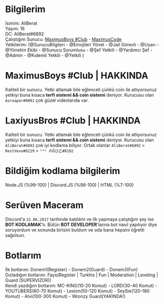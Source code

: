 # Bilgilerim
İsimim: AliBerat                                                                                                                                                                    
Yaşım: 16                                                                                                                                                                
DC: AliBerat#6892                                                                                                                                                                    
Çalıştığım Sunucu: [MaximusBoys #Club](https://discord.gg/m2Ms6WtGVD) - [MaximusCode](https://maximuscode.xyz/)                                                                                                                                                                    
Yetkilerim: (@SunucuBilgileri - @Emojileri Yönet - @Jail Görevli - @Uyarı - @Yönetim Ekibi - @Sunucu Sorumlusu -  @Şef Yetkili - @Yardımcı Şef - @Admin - @Kıdemli Yetkili - @Yetkili )

# MaximusBoys #Club | HAKKINDA

Kaliteli bir sunucu. Yetki atlamak bile eğlenceli çünkü coin ile atlıyorsunuz yetkiyi buna kısaca **terfi sistemi && coin sistemi** deniyor. Kurucusu olan `Asreaper#0001`
çok güzel videolarıda var.

# LaxiyusBros #Club | HAKKINDA
Kaliteli bir sunucu. Yetki atlamak bile eğlenceli çünkü coin ile atlıyorsunuz yetkiyi buna kısaca **terfi sistemi && coin sistemi** deniyor. Kurucusu olan `AliBerat#6892` çok iyi kodlama biliyor. Ortak olanlar `AliBerat#6892` > `RestVevo#6219` > `¹⁰² のĞひ乙#0102`

# Bildiğim kodlama bilgilerim
Node.JS (%99-100) | Discord.JS (%98-100) | HTML (%7-100)

# Serüven Maceram
Discord'a `22.06.2017` tarihinde katıldım ve ilk yapmaya çalıştığım şey ise **BOT KODLAMAK**'tı.
Bütün **BOT DEVELOPER**'larına bot nasıl yapılıyor diye soruyordum ve sonunda birisini buldum ve oda bana hepsini öğretti sağolsun.

# Botlarım
İlk botlarım: Donem1(Register) - Donem2(Guard) - Donem3(Fun)                                                                                                                                                                    
Dızladığım botlarım: Fays(Register | Turkhis | Fun | Moderation | Leveling | Guard (SUPERVIZOR))                                                                                                                                                                   
Kendi yazdığım botlarım: MC-KING(10-20 Komut) - LORD(30-40 Komut) - YOUTUBERS(60-70 Komut) - Lexion(50-120 Komut) - SeySie(120-180 Komut) - Alvi(100-300 Komut) - Wronzy Guard(YAKINDA!)
